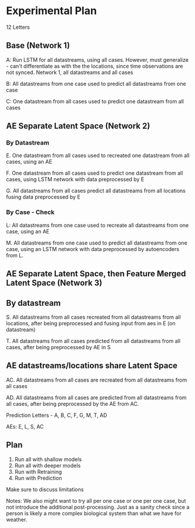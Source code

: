 # Experimental Plan 

12 Letters

## Base (Network 1)
A: 
Run LSTM for all datastreams, using all cases. However, must generalize - can't differentiate as with the the locations, since time observations are not synced. 
Network 1, all datastreams and all cases 

B: 
All datastreams from one case used to predict all datastreams
from one case 

C: 
One datastream from all cases used to predict one datastream from all cases 


## AE Separate Latent Space (Network 2)
### By Datastream 
E. One datastream from all cases used to recreated one datastream from all cases, using an AE 

F. One datastream from all cases used to predict one datastream from all cases, using LSTM network with data preprocessed by E 

G. All datastreams from all cases predict all datastreams from all locations fusing data preprocessed by E 


### By Case  - Check 

L: All datastreams from one case used to recreate all datastreams from one case, using an AE 

M. All datastreams from one case used to predict all datastreams from one case, using an LSTM network with data preprocessed by autoencoders from L.


## AE Separate Latent Space, then Feature Merged Latent Space (Network 3)

## By datastream 
S. All datastreams from all cases recreated from all datastreams from all locations, after being preprocessed and fusing input from aes in E (on datastream)

T. All datastreams from all cases predicted from all datastreams from all cases, after being preprocessed by AE in S


## AE datastreams/locations share Latent Space

AC. All datastreams from all cases are recreated from all datastreams from all cases

AD. All datastreams from all cases are predicted from all datastreams from all cases, after being preprocessed by the AE from AC. 





Prediction Letters - A, B, C, F, G, M, T, AD

AEs: E, L, S, AC 

## Plan
1. Run all with shallow models
2. Run all with deeper models
3. Run with Retraining
4. Run with Prediction 


Make sure to discuss limitations 

Notes: We also might want to try all per one case or one per one case, but not introduce the additional post-processing. Just as a sanity check since a person is likely a more complex biological system than what we have for weather. 